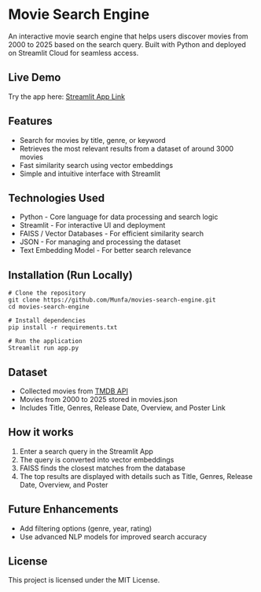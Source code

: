 # Movie Search Engine
An interactive movie search engine that helps users discover movies from 2000 to 2025 based on the search query. Built with Python and deployed on Streamlit Cloud for seamless access.

## Live Demo
Try the app here: [Streamlit App Link](https://movies-search-engine-nhm6kbag7wtb8ljrdboe7p.streamlit.app/)

## Features
* Search for movies by title, genre, or keyword
* Retrieves the most relevant results from a dataset of around 3000 movies
* Fast similarity search using vector embeddings
* Simple and intuitive interface with Streamlit

## Technologies Used
* Python - Core language for data processing and search logic
* Streamlit - For interactive UI and deployment
* FAISS / Vector Databases - For efficient similarity search
* JSON - For managing and processing the dataset
* Text Embedding Model - For better search relevance

## Installation (Run Locally)
```
# Clone the repository
git clone https://github.com/Munfa/movies-search-engine.git
cd movies-search-engine

# Install dependencies
pip install -r requirements.txt

# Run the application
Streamlit run app.py
```

## Dataset
* Collected movies from [TMDB API](https://developer.themoviedb.org/docs/getting-started)
* Movies from 2000 to 2025 stored in movies.json
* Includes Title, Genres, Release Date, Overview, and Poster Link

## How it works
1. Enter a search query in the Streamlit App
2. The query is converted into vector embeddings
3. FAISS finds the closest matches from the database
4. The top results are displayed with details such as Title, Genres, Release Date, Overview, and Poster
 
## Future Enhancements
* Add filtering options (genre, year, rating)
* Use advanced NLP models for improved search accuracy
 
## License
This project is licensed under the MIT License.





